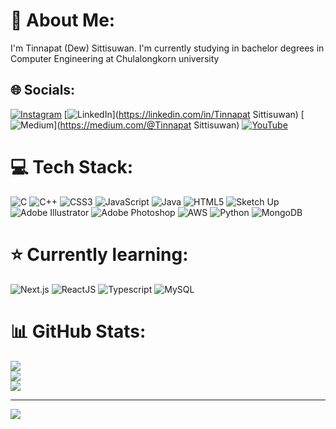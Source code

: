 # 💫 About Me:
I'm Tinnapat (Dew) Sittisuwan. I'm currently studying in bachelor degrees in Computer Engineering at Chulalongkorn university

## 🌐 Socials:
[![Instagram](https://img.shields.io/badge/Instagram-%23E4405F.svg?logo=Instagram&logoColor=white)](https://instagram.com/dewwts) [![LinkedIn](https://img.shields.io/badge/LinkedIn-%230077B5.svg?logo=linkedin&logoColor=white)](https://linkedin.com/in/Tinnapat Sittisuwan) [![Medium](https://img.shields.io/badge/Medium-12100E?logo=medium&logoColor=white)](https://medium.com/@Tinnapat Sittisuwan) [![YouTube](https://img.shields.io/badge/YouTube-%23FF0000.svg?logo=YouTube&logoColor=white)](https://youtube.com/@pixelmath) 

# 💻 Tech Stack:
![C](https://img.shields.io/badge/c-%2300599C.svg?style=for-the-badge&logo=c&logoColor=white) ![C++](https://img.shields.io/badge/c++-%2300599C.svg?style=for-the-badge&logo=c%2B%2B&logoColor=white) ![CSS3](https://img.shields.io/badge/css3-%231572B6.svg?style=for-the-badge&logo=css3&logoColor=white) ![JavaScript](https://img.shields.io/badge/javascript-%23323330.svg?style=for-the-badge&logo=javascript&logoColor=%23F7DF1E) ![Java](https://img.shields.io/badge/java-%23ED8B00.svg?style=for-the-badge&logo=openjdk&logoColor=white) ![HTML5](https://img.shields.io/badge/html5-%23E34F26.svg?style=for-the-badge&logo=html5&logoColor=white) ![Sketch Up](https://img.shields.io/badge/SketchUp-005F9E?style=for-the-badge&logo=sketchup&logoColor=white) ![Adobe Illustrator](https://img.shields.io/badge/adobe%20illustrator-%23FF9A00.svg?style=for-the-badge&logo=adobe%20illustrator&logoColor=white) ![Adobe Photoshop](https://img.shields.io/badge/adobe%20photoshop-%2331A8FF.svg?style=for-the-badge&logo=adobe%20photoshop&logoColor=white) ![AWS](https://img.shields.io/badge/AWS-%23FF9900.svg?style=for-the-badge&logo=amazon-aws&logoColor=white) ![Python](https://img.shields.io/badge/python-3670A0?style=for-the-badge&logo=python&logoColor=ffdd54) ![MongoDB](https://img.shields.io/badge/-MongoDB-13aa52?style=for-the-badge&logo=mongodb&logoColor=white)

# ⭐️ Currently learning:
![Next.js](https://img.shields.io/badge/next.js-000000?style=for-the-badge&logo=nextdotjs&logoColor=white) ![ReactJS](https://img.shields.io/badge/-ReactJs-61DAFB?logo=react&logoColor=white&style=for-the-badge) ![Typescript](https://shields.io/badge/TypeScript-3178C6?logo=TypeScript&logoColor=FFF&style=flat-square) ![MySQL](https://img.shields.io/badge/MySQL-4479A1?style=for-the-badge&logo=mysql&logoColor=white)

# 📊 GitHub Stats:
![](https://github-readme-stats.vercel.app/api?username=dewwts&theme=dark&hide_border=false&include_all_commits=false&count_private=false)<br/>
![](https://github-readme-streak-stats.herokuapp.com/?user=dewwts&theme=dark&hide_border=false)<br/>
![](https://github-readme-stats.vercel.app/api/top-langs/?username=dewwts&theme=dark&hide_border=false&include_all_commits=false&count_private=false&layout=compact)

---
[![](https://visitcount.itsvg.in/api?id=dewwts&icon=0&color=0)](https://visitcount.itsvg.in)

<!-- Proudly created with GPRM ( https://gprm.itsvg.in ) -->
